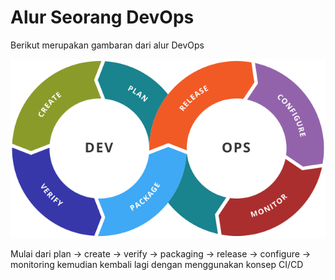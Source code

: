 # Alur Seorang DevOps

Berikut merupakan gambaran dari alur DevOps

![Alur DevOps](2.png)

Mulai dari plan -> create -> verify -> packaging -> release -> configure -> monitoring kemudian kembali lagi dengan menggunakan konsep CI/CD